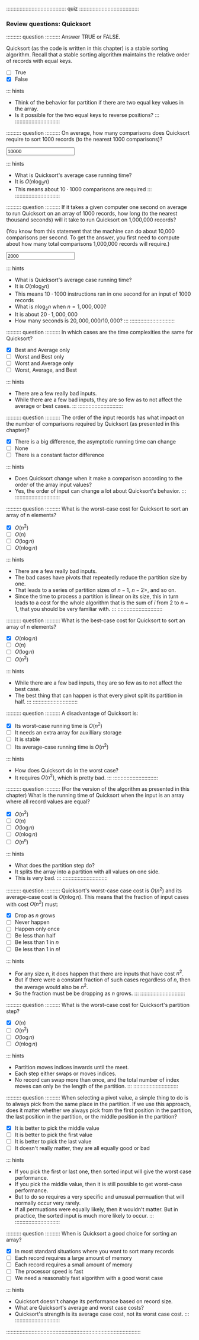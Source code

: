 
:::::::::::::::::::::::::::::::::::::::: quiz ::::::::::::::::::::::::::::::::::::::::
### Review questions: Quicksort


:::::::::: question ::::::::::
Answer TRUE or FALSE.

Quicksort (as the code is written in this chapter)
is a stable sorting algorithm. Recall that a stable sorting
algorithm maintains the relative order of records with equal keys.

- [ ] True
- [x] False

::: hints
- Think of the behavior for partition if there are two equal key values in the array.
- Is it possible for the two equal keys to reverse positions?
:::
::::::::::::::::::::::::::::::



:::::::::: question ::::::::::
On average, how many comparisons does Quicksort require to sort 1000 records
(to the nearest 1000 comparisons)?

<input type="text" value="10000" placeholder="Round to nearest 1000"/>

::: hints
- What is Quicksort's average case running time?
- It is $O(n \log_2 n)$
- This means about $10 \cdot 1000$ comparisons are required
:::
::::::::::::::::::::::::::::::



:::::::::: question ::::::::::
If it takes a given computer one second on average to run Quicksort
on an array of 1000 records, how long (to the nearest thousand seconds)
will it take to run Quicksort on 1,000,000 records?

(You know from this statement that
the machine can do about 10,000 comparisons per second.
To get the answer, you first need to compute about how many
total comparisons 1,000,000 records will require.)

<input type="text" value="2000" placeholder="Round to nearest 1000"/>

::: hints
- What is Quicksort's average case running time?
- It is $O(n \log_2 n)$
- This means $10 \cdot 1000$ instructions ran in one second for an input of 1000 records
- What is $n \log_2 n$ when $n = 1,000,000$?
- It is about $20 \cdot 1,000,000$
- How many seconds is $20,000,000/10,000$?
:::
::::::::::::::::::::::::::::::



:::::::::: question ::::::::::
In which cases are the time complexities the same for Quicksort?

- [x] Best and Average only
- [ ] Worst and Best only
- [ ] Worst and Average only
- [ ] Worst, Average, and Best

::: hints
- There are a few really bad inputs.
- While there are a few bad inputs, they are so few as to not affect the average or best cases.
:::
::::::::::::::::::::::::::::::



:::::::::: question ::::::::::
The order of the input records has what
impact on the number of comparisons required by Quicksort
(as presented in this chapter)?

- [x] There is a big difference, the asymptotic running time can change
- [ ] None
- [ ] There is a constant factor difference

::: hints
- Does Quicksort change when it make a comparison according to the order of the array input values?
- Yes, the order of input can change a lot about Quicksort's behavior.
:::
::::::::::::::::::::::::::::::



:::::::::: question ::::::::::
What is the worst-case cost for Quicksort to sort an array of n elements?

- [x] $O(n^2)$
- [ ] $O(n)$
- [ ] $O(\log n)$
- [ ] $O(n \log n)$

::: hints
- There are a few really bad inputs.
- The bad cases have pivots that repeatedly reduce the partition size by one.
- That leads to a series of partition sizes of $n-1$, $n-2>$, and so on.
- Since the time to process a partition is linear on its size, this in turn leads to a cost for the whole algorithm
that is the sum of $i$ from 2 to $n-1$, that you should be very familiar with.
:::
::::::::::::::::::::::::::::::



:::::::::: question ::::::::::
What is the best-case cost for Quicksort to sort an array of n elements?

- [x] $O(n \log n)$
- [ ] $O(n)$
- [ ] $O(\log n)$
- [ ] $O(n^2)$

::: hints
- While there are a few bad inputs, they are so few as to not affect the best case.
- The best thing that can happen is that every pivot split its partition in half.
:::
::::::::::::::::::::::::::::::



:::::::::: question ::::::::::
A disadvantage of Quicksort is:

- [x] Its worst-case running time is $O(n^2)$
- [ ] It needs an extra array for auxilliary storage
- [ ] It is stable
- [ ] Its average-case running time is $O(n^2)$

::: hints
- How does Quicksort do in the worst case?
- It requires $O(n^2)$, which is pretty bad.
:::
::::::::::::::::::::::::::::::



:::::::::: question ::::::::::
(For the version of the algorithm as presented in this chapter)
What is the running time of Quicksort when the input is an array where all record values are equal?

- [x] $O(n^2)$
- [ ] $O(n)$
- [ ] $O(\log n)$
- [ ] $O(n \log n)$
- [ ] $O(n ^ n)$

::: hints
- What does the partition step do?
- It splits the array into a partition with all values on one side.
- This is very bad.
:::
::::::::::::::::::::::::::::::



:::::::::: question ::::::::::
Quicksort's worst-case case cost is $O(n^2)$ and its
average-case cost is $O(n \log n)$. This means that
the fraction of input cases with cost $O(n^2)$ must:

- [x] Drop as $n$ grows
- [ ] Never happen
- [ ] Happen only once
- [ ] Be less than half
- [ ] Be less than 1 in $n$
- [ ] Be less than 1 in $n!$

::: hints
- For any size $n$, it does happen that there are
inputs that have cost $n^2$.
- But if there were a constant fraction of such cases
regardless of $n$, then the average would also be $n^2$.
- So the fraction must be be dropping as $n$ grows.
:::
::::::::::::::::::::::::::::::


<!--
:::::::::: question ::::::::::
After Quicksort completes the partition function, where is the pivot?

- [x] The last position in the partition
- [ ] Between the smaller values and the greater values in the partition
- [ ] The first position in the partition
- [ ] The middle position in the partition

::: hints
- When partition is called, the pivot is at the end of the partition.
- The partition operation itself does not move the pivot.
That is done afterwards by the Quicksort function itself.
:::
::::::::::::::::::::::::::::::
-->


:::::::::: question ::::::::::
What is the worst-case cost for Quicksort's partition step?

- [x] $O(n)$
- [ ] $O(n^2)$
- [ ] $O(\log n)$
- [ ] $O(n \log n)$

::: hints
- Partition moves indices inwards until the meet.
- Each step either swaps or moves indices.
- No record can swap more than once, and the total number of
index moves can only be the length of the partition.
:::
::::::::::::::::::::::::::::::



:::::::::: question ::::::::::
When selecting a pivot value, a simple thing
to do is to always pick from the same place in the
partition. If we use this approach, does it matter whether we
always pick from the first position in the partition, the last
position in the partition, or the middle position in the partition?

- [x] It is better to pick the middle value
- [ ] It is better to pick the first value
- [ ] It is better to pick the last value
- [ ] It doesn't really matter, they are all equally good or bad

::: hints
- If you pick the first or last one, then sorted input will give the worst case performance.
- If you pick the middle value, then it is still possible to get worst-case performance.
- But to do so requires a very specific and unusual permuation that will normally occur very rarely.
- If all permuations were equally likely, then it wouldn't matter.
But in practice, the sorted input is much more likely to occur.
:::
::::::::::::::::::::::::::::::



:::::::::: question ::::::::::
When is Quicksort a good choice for sorting an array?

- [x] In most standard situations where you want to sort many records
- [ ] Each record requires a large amount of memory
- [ ] Each record requires a small amount of memory
- [ ] The processor speed is fast
- [ ] We need a reasonably fast algorithm with a good worst case

::: hints
- Quicksort doesn't change its performance based on record size.
- What are Quicksort's average and worst case costs?
- Quicksort's strength is its average case cost, not its worst case cost.
:::
::::::::::::::::::::::::::::::

::::::::::::::::::::::::::::::::::::::::::::::::::::::::::::::::::::::::::::::::::::::::::

